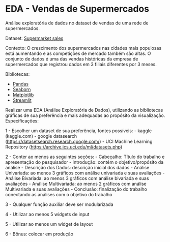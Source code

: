 # EDA - Vendas de Supermercados
Análise exploratória de dados no dataset de vendas de uma rede de supermercados.

Dataset: [Supermarket sales](https://www.kaggle.com/datasets/aungpyaeap/supermarket-sales)

Contexto: O crescimento dos supermercados nas cidades mais populosas está aumentando e as competições de mercado também são altas. O conjunto de dados é uma das vendas históricas da empresa de supermercados que registrou dados em 3 filiais diferentes por 3 meses.

Bibliotecas: 
- [Pandas](https://pandas.pydata.org/)
- [Seaborn](https://seaborn.pydata.org/)
- [Matplotlib](https://matplotlib.org/)
- [Streamlit](https://streamlit.io/)


Realizar uma EDA (Análise Exploratória de Dados), utilizando as bibliotecas
gráficas de sua preferência e mais adequadas ao propósito da visualização.
Especificações:

1 - Escolher um dataset de sua preferência, fontes possíveis:
    - kaggle (kaggle.com)
    - google datasearch (https://datasetsearch.research.google.com/)
    - UCI Machine Learning Repository (https://archive.ics.uci.edu/ml/datasets.php)

2 - Conter ao menos as seguintes seções:
    - Cabeçalho: Título do trabalho e apresentação do pesquisador
    - Introdução: contém o objetivo/propósito da análise
    - Descrição dos Dados: descrição inicial dos dados
    - Análise Univariada: ao menos 3 gráficos com análise univariada e suas avaliações
    - Análise Bivariada: ao menos 3 gráficos com análise bivariada e suas avaliações
    - Análise Multivariada: ao menos 2 gráficos com análise Multivariada e suas avaliações
    - Conclusão: finalização do trabalho conectando as análises com o objetivo do trabalho

3 - Qualquer função auxiliar deve ser modularizada

4 - Utilizar ao menos 5 widgets de input

5 - Utilizar ao menos um widget de layout

6 - Bônus: colocar em produção
